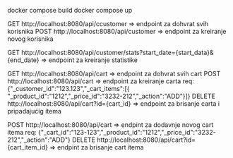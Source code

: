 docker compose build
docker compose up

GET http://localhost:8080/api/ccustomer => endpoint za dohvrat svih korisnika
POST http://localhost:8080/api/customer => endpoint za kreiranje novog korisnika

GET http://localhost:8080/api/customer/stats?start_date={start_data}&{end_date} => endpoint za kreiranje statistike

GET http://localhost:8080/api/cart => endpoint za dohvrat svih cart
POST http://localhost:8080/api/cart  => endpoint za kreiranje carta
req:{"_customer_id":"123.123","_cart_items":[{ "_product_id":"1212","_price_id":"3232-212","_action":"ADD"}]}
DELETE http://localhost:8080/api/cart?id={cart_id}  => endpoint za brisanje carta i pripadajućig itema

POST http://localhost:8080/api/cart => endpint za dodavnje novog cart itema
req: {"_cart_id":"123-123","_product_id":"1212","_price_id":"3232-212","_action":"ADD"}
DELETE http://localhost:8080/api/cart?id={cart_item_id} => endpint za brisanje cart itema







